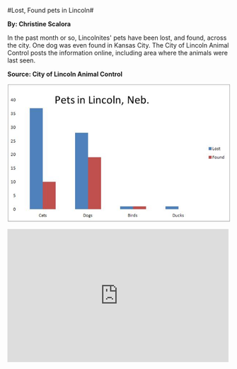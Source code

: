 #Lost, Found pets in Lincoln#

**By: Christine Scalora**

In the past month or so, Lincolnites' pets have been lost, and found, across the city. One dog was even found in Kansas City. The City of Lincoln Animal Control posts the information online, including area where the animals were last seen.   

**Source: City of Lincoln Animal Control**

![blah](Chart.JPG)



<iframe width="500" height="300" scrolling="no" frameborder="no" src="https://www.google.com/fusiontables/embedviz?q=select+col10+from+1V1EDQiY6IJHB5k4XvYxI0_z-ClVrOa3cQcdGrKI&amp;viz=MAP&amp;h=false&amp;lat=40.79733258467968&amp;lng=-96.64774571477062&amp;t=1&amp;z=11&amp;l=col10&amp;y=2&amp;tmplt=2&amp;hml=ONE_COL_LAT_LNG"></iframe>